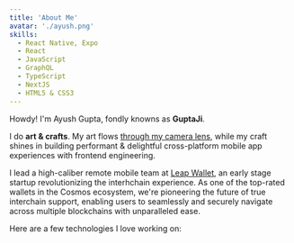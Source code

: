 ```yaml
---
title: 'About Me'
avatar: './ayush.png'
skills:
  - React Native, Expo
  - React
  - JavaScript
  - GraphQL
  - TypeScript
  - NextJS
  - HTML5 & CSS3
---
```


Howdy! I'm Ayush Gupta, fondly knowns as **GuptaJi**.

I do **art & crafts**. My art flows [through my camera lens](https://www.instagram.com/_.guptaji._/), while my craft shines in building performant & delightful cross-platform mobile app experiences with frontend engineering.

I lead a high-caliber remote mobile team at [Leap Wallet](https://leapwallet.io/), an early stage startup revolutionizing the interhchain experience. As one of the top-rated wallets in the Cosmos ecosystem, we're pioneering the future of true interchain support, enabling users to seamlessly and securely navigate across multiple blockchains with unparalleled ease.

Here are a few technologies I love working on:
